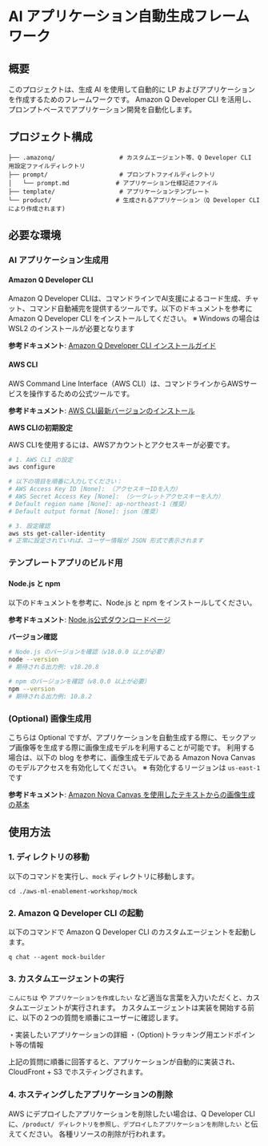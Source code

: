 # AI アプリケーション自動生成フレームワーク

## 概要

このプロジェクトは、生成 AI を使用して自動的に LP およびアプリケーションを作成するためのフレームワークです。
Amazon Q Developer CLI を活用し、プロンプトベースでアプリケーション開発を自動化します。

## プロジェクト構成

```
├── .amazonq/                  # カスタムエージェント等、Q Developer CLI 用設定ファイルディレクトリ
├── prompt/                    # プロンプトファイルディレクトリ
│   └── prompt.md             # アプリケーション仕様記述ファイル
├── template/                  # アプリケーションテンプレート
└── product/                  # 生成されるアプリケーション（Q Developer CLI により作成されます)
```

## 必要な環境

### AI アプリケーション生成用

#### Amazon Q Developer CLI

Amazon Q Developer CLIは、コマンドラインでAI支援によるコード生成、チャット、コマンド自動補完を提供するツールです。以下のドキュメントを参考に Amazon Q Developer CLI をインストールしてください。
※ Windows の場合は WSL2 のインストールが必要となります

**参考ドキュメント**: [Amazon Q Developer CLI インストールガイド](https://docs.aws.amazon.com/amazonq/latest/qdeveloper-ug/command-line-installing.html)

#### AWS CLI
 
AWS Command Line Interface（AWS CLI）は、コマンドラインからAWSサービスを操作するための公式ツールです。

**参考ドキュメント**: [AWS CLI最新バージョンのインストール](https://docs.aws.amazon.com/ja_jp/cli/latest/userguide/getting-started-install.html)

**AWS CLIの初期設定**

AWS CLIを使用するには、AWSアカウントとアクセスキーが必要です。

```bash
# 1. AWS CLI の設定
aws configure

# 以下の項目を順番に入力してください：
# AWS Access Key ID [None]: （アクセスキーIDを入力）
# AWS Secret Access Key [None]: （シークレットアクセスキーを入力）
# Default region name [None]: ap-northeast-1（推奨）
# Default output format [None]: json（推奨）

# 3. 設定確認
aws sts get-caller-identity
# 正常に設定されていれば、ユーザー情報が JSON 形式で表示されます
```

### テンプレートアプリのビルド用

#### Node.js と npm

以下のドキュメントを参考に、Node.js と npm をインストールしてください。

**参考ドキュメント**: [Node.js公式ダウンロードページ](https://nodejs.org/ja)

**バージョン確認**
```bash
# Node.js のバージョンを確認（v18.0.0 以上が必要）
node --version
# 期待される出力例: v18.20.8

# npm のバージョンを確認（v8.0.0 以上が必要）
npm --version  
# 期待される出力例: 10.8.2
```

### (Optional) 画像生成用

こちらは Optional ですが、アプリケーションを自動生成する際に、モックアップ画像等を生成する際に画像生成モデルを利用することが可能です。
利用する場合は、以下の blog を参考に、画像生成モデルである Amazon Nova Canvas のモデルアクセスを有効化してください。
※ 有効化するリージョンは `us-east-1` です

**参考ドキュメント**: [Amazon Nova Canvas を使用したテキストからの画像生成の基本](https://aws.amazon.com/jp/blogs/news/text-to-image-basics-with-amazon-nova-canvas/)


## 使用方法

### 1. ディレクトリの移動

以下のコマンドを実行し、`mock` ディレクトリに移動します。

```
cd ./aws-ml-enablement-workshop/mock
```

### 2. Amazon Q Developer CLI の起動

以下のコマンドで Amazon Q Developer CLI のカスタムエージェントを起動します。

```
q chat --agent mock-builder
```

### 3. カスタムエージェントの実行

`こんにちは` や `アプリケーションを作成したい` など適当な言葉を入力いただくと、カスタムエージェントが実行されます。
カスタムエージェントは実装を開始する前に、以下の２つの質問を順番にユーザーに確認します。

・実装したいアプリケーションの詳細
・（Option)トラッキング用エンドポイント等の情報

上記の質問に順番に回答すると、アプリケーションが自動的に実装され、CloudFront + S3 でホスティングされます。

### 4. ホスティングしたアプリケーションの削除

AWS にデプロイしたアプリケーションを削除したい場合は、Q Developer CLI に、`/product/ ディレクトリを参照し、デプロイしたアプリケーションを削除したい` と伝えてください。
各種リソースの削除が行われます。